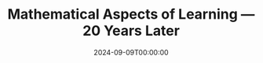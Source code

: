 ---
title: "Mathematical Aspects of Learning — 20 Years Later"
date: 2024-09-09T00:00:00
date_end: 2024-09-13T00:00:00
location: "Casa Convalescència"
event: Workshop
event_url: "https://www.crm.cat/mathematical-aspects-of-learning-theory/"
tag: [conference]
featured: false
draft: false
image:
  filename: "casac.jpeg"   # copy this JPEG into the same folder or leave it in static/media/
  focal_point: Smart
---